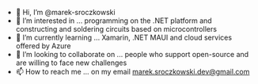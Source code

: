 - 👋 Hi, I’m @marek-sroczkowski
- 👀 I’m interested in ... programming on the .NET platform and constructing and soldering circuits based on microcontrollers
- 🌱 I’m currently learning ... Xamarin, .NET MAUI and cloud services offered by Azure
- 💞️ I’m looking to collaborate on ... people who support open-source and are willing to face new challenges
- 📫 How to reach me ... on my email marek.sroczkowski.dev@gmail.com

<!---
marek-sroczkowski/marek-sroczkowski is a ✨ special ✨ repository because its `README.md` (this file) appears on your GitHub profile.
You can click the Preview link to take a look at your changes.
--->
